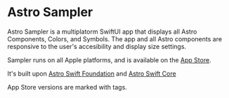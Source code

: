 # Astro Sampler
 
Astro Sampler is a multiplatorm SwiftUI app that displays all Astro Components, Colors, and Symbols.
The app and all Astro components are responsive to the user's accesibility and display size settings. 

Sampler runs on all Apple platforms, and is available on the [App Store]().

It's built upon [Astro Swift Foundation](https://github.com/RocketCommunicationsInc/AstroSwiftFoundation) and [Astro Swift Core](https://github.com/RocketCommunicationsInc/AstroSwiftCore)

App Store versions are marked with tags.
